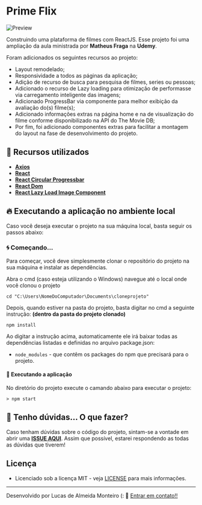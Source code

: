 # Prime Flix

![Preview](https://github.com/lucasdealmeidadev/primeflix/blob/main/primeflix.gif?raw=true)

Construindo uma plataforma de filmes com ReactJS. Esse projeto foi uma ampliação da aula ministrada por **Matheus Fraga** na **Udemy**.

Foram adicionados os seguintes recursos ao projeto:

- Layout remodelado;
- Responsividade a todos as páginas da aplicação;
- Adição de recurso de busca para pesquisa de filmes, series ou pessoas;
- Adicionado o recurso de Lazy loading para otimização de performasse via carregamento inteligente das imagens;
- Adicionado ProgressBar via componente para melhor exibição da avaliação do(s) filme(s);
- Adicionado informações extras na página home e na de visualização do filme conforme disponibilizado na API do The Movie DB;
- Por fim, foi adicionado componentes extras para facilitar a montagem do layout na fase de desenvolvimento do projeto.

## 🚀 Recursos utilizados

* **[Axios](https://www.npmjs.com/package/axios)**
* **[React](https://pt-br.reactjs.org/)**
* **[React Circular Progressbar](https://www.npmjs.com/package/react-circular-progressbar)**
* **[React Dom](https://www.npmjs.com/package/react-dom)**
* **[React Lazy Load Image Component](https://www.npmjs.com/package/react-lazy-load-image-component)**

## 🔥 Executando a aplicação no ambiente local

Caso você deseja executar o projeto na sua máquina local, basta seguir os passos abaixo:

### 🌀 Começando... 

Para começar, você deve simplesmente clonar o repositório do projeto na sua máquina e instalar as dependências.

Abra o cmd (caso esteja utilizando o Windows) navegue até o local onde você clonou o projeto

```
cd "C:\Users\NomeDoComputador\Documents\cloneprojeto"
```

Depois, quando estiver na pasta do projeto, basta digitar no cmd a seguinte instrução: **(dentro da pasta do projeto clonado)**

```
npm install
```

Ao digitar a instrução acima, automaticamente ele irá baixar todas as dependências listadas e definidas no arquivo package.json:

* `node_modules` - que contêm os packages do npm que precisará para o projeto.

#### 💨 Executando a aplicação 

No diretório do projeto execute o camando abaixo para executar o projeto:

```
> npm start
```

## 🚩 Tenho dúvidas... O que fazer? 

Caso tenham dúvidas sobre o código do projeto, sintam-se a vontade em abrir uma **[ISSUE AQUI](https://github.com/lucasdealmeidadev/primeflix/issues)**. Assim que possível, estarei respondendo as todas as dúvidas que tiverem!

## Licença

* Licenciado sob a licença MIT - veja [LICENSE](https://github.com/lucasdealmeidadev/primeflix/blob/main/LICENCE) para mais informações.

----------

Desenvolvido por Lucas de Almeida Monteiro (:  👋  [ Entrar em contato!!](https://www.linkedin.com/in/lucas-almeida-145a4513a)